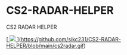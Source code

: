 # CS2-RADAR-HELPER
CS2 RADAR HELPER 

[[
<img src="https://ibb.co/MsbBy8K"></img>
](https://github.com/sikc231/CS2-RADAR-HELPER/blob/main/cs2radar.gif)](https://github.com/sikc231/CS2-RADAR-HELPER/blob/main/cs2radar.gif)


